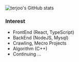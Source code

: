 ![terjoo's GitHub stats](https://github-readme-stats.vercel.app/api?username=terajh&show_icons=true&theme=radical)

### Interest
- FrontEnd (React, TypeScript)
- BackEnd (NodeJS, Mysql)
- Crawling, Mecro Projects
- Algorithm (C++)
- Continuing ...
